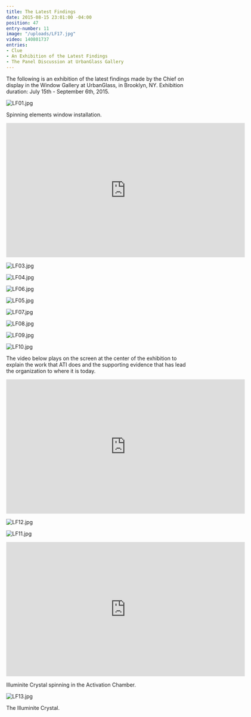 ```yaml
---
title: The Latest Findings
date: 2015-08-15 23:01:00 -04:00
position: 47
entry-number: 11
image: "/uploads/LF17.jpg"
video: 140801737
entries:
- Clue
- An Exhibition of the Latest Findings
- The Panel Discussion at UrbanGlass Gallery
---
```


The following is an exhibition of the latest findings made by the Chief on display in the Window Gallery at UrbanGlass, in Brooklyn, NY. Exhibition duration: July 15th - September 6th, 2015.

![LF01.jpg](/uploads/LF01.jpg)

Spinning elements window installation.

<iframe src="https://player.vimeo.com/video/140802013" width="640" height="360" frameborder="0" webkitallowfullscreen mozallowfullscreen allowfullscreen></iframe>

![LF03.jpg](/uploads/LF03.jpg)

![LF04.jpg](/uploads/LF04.jpg)

![LF06.jpg](/uploads/LF06.jpg)

![LF05.jpg](/uploads/LF05.jpg)

![LF07.jpg](/uploads/LF07.jpg)

![LF08.jpg](/uploads/LF08.jpg)

![LF09.jpg](/uploads/LF09.jpg)

![LF10.jpg](/uploads/LF10.jpg)

The video below plays on the screen at the center of the exhibition to explain the work that ATI does and the supporting evidence that has lead the organization to where it is today.

<iframe src="https://player.vimeo.com/video/140800806" width="640" height="360" frameborder="0" webkitallowfullscreen mozallowfullscreen allowfullscreen></iframe>

![LF12.jpg](/uploads/LF12.jpg)

![LF11.jpg](/uploads/LF11.jpg)

<iframe src="https://player.vimeo.com/video/140801882" width="640" height="360" frameborder="0" webkitallowfullscreen mozallowfullscreen allowfullscreen></iframe>

Illuminite Crystal spinning in the Activation Chamber.

![LF13.jpg](/uploads/LF13.jpg)

The Illuminite Crystal.
